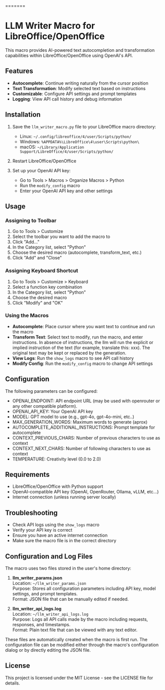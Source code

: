  =======
 # LLM Writer Macro for LibreOffice/OpenOffice

 This macro provides AI-powered text autocompletion and transformation capabilities within LibreOffice/OpenOffice using OpenAI's API.

 ## Features

 - **Autocomplete**: Continue writing naturally from the cursor position
 - **Text Transformation**: Modify selected text based on instructions
 - **Customizable**: Configure API settings and prompt templates
 - **Logging**: View API call history and debug information

 ## Installation

 1. Save the `llm_writer_macro.py` file to your LibreOffice macro directory:
    - Linux: `~/.config/libreoffice/4/user/Scripts/python/`
    - Windows: `%APPDATA%\LibreOffice\4\user\Scripts\python\`
    - macOS: `~/Library/Application Support/LibreOffice/4/user/Scripts/python/`

 2. Restart LibreOffice/OpenOffice

 3. Set up your OpenAI API key:
    - Go to Tools > Macros > Organize Macros > Python
    - Run the `modify_config` macro
    - Enter your OpenAI API key and other settings

 ## Usage

 ### Assigning to Toolbar

 1. Go to Tools > Customize
 2. Select the toolbar you want to add the macro to
 3. Click "Add..."
 4. In the Category list, select "Python"
 5. Choose the desired macro (autocomplete, transform_text, etc.)
 6. Click "Add" and "Close"

 ### Assigning Keyboard Shortcut

 1. Go to Tools > Customize > Keyboard
 2. Select a function key combination
 3. In the Category list, select "Python"
 4. Choose the desired macro
 5. Click "Modify" and "OK"

 ### Using the Macros

 - **Autocomplete**: Place cursor where you want text to continue and run the macro
 - **Transform Text**: Select text to modify, run the macro, and enter instructions. 
 In absence of instructions, the llm will run the explicit or implied instruction 
 of the text (for example, translate this: xxx).
 The original text may be kept or replaced by the generation.
 - **View Logs**: Run the `show_logs` macro to see API call history
 - **Modify Config**: Run the `modify_config` macro to change API settings

 ## Configuration

 The following parameters can be configured:

 - OPENAI_ENDPOINT: API endpoint URL (may be used with openrouter or any other 
 compatible platform).
 - OPENAI_API_KEY: Your OpenAI API key
 - MODEL: GPT model to use (e.g., gpt-4o, gpt-4o-mini, etc..)
 - MAX_GENERATION_WORDS: Maximum words to generate (aprox)
 - AUTOCOMPLETE_ADDITIONAL_INSTRUCTIONS: Prompt template for autocomplete
 - CONTEXT_PREVIOUS_CHARS: Number of previous characters to use as context
 - CONTEXT_NEXT_CHARS: Number of following characters to use as context
 - TEMPERATURE: Creativity level (0.0 to 2.0)

 ## Requirements

 - LibreOffice/OpenOffice with Python support
 - OpenAI-compatible API key (OpenAI, OpenRouter, Ollama, vLLM, etc...) 
 - Internet connection (unless running server locally)

 ## Troubleshooting

 - Check API logs using the `show_logs` macro
 - Verify your API key is correct
 - Ensure you have an active internet connection
 - Make sure the macro file is in the correct directory
## Configuration and Log Files

The macro uses two files stored in the user's home directory:

1. **llm_writer_params.json**  
   Location: `~/llm_writer_params.json`  
   Purpose: Stores all configuration parameters including API key, model settings, and prompt templates.  
   Format: JSON file that can be manually edited if needed.

2. **llm_writer_api_logs.log**  
   Location: `~/llm_writer_api_logs.log`  
   Purpose: Logs all API calls made by the macro including requests, responses, and timestamps.  
   Format: Plain text file that can be viewed with any text editor.

These files are automatically created when the macro is first run. The configuration file can be modified either through the macro's configuration dialog or by directly editing the JSON file.

 ## License

 This project is licensed under the MIT License - see the LICENSE file for details.
